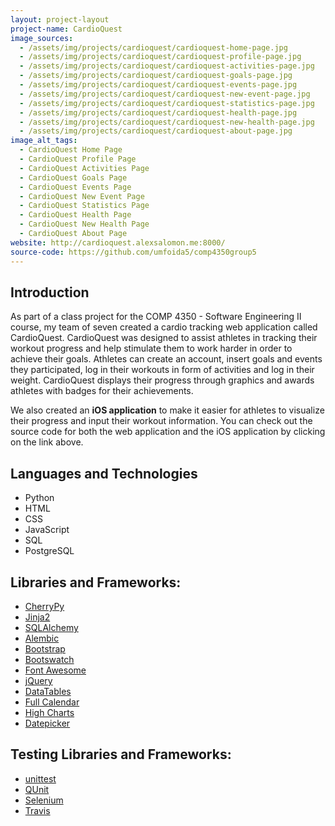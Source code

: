 ```yaml
---
layout: project-layout
project-name: CardioQuest
image_sources:
  - /assets/img/projects/cardioquest/cardioquest-home-page.jpg
  - /assets/img/projects/cardioquest/cardioquest-profile-page.jpg
  - /assets/img/projects/cardioquest/cardioquest-activities-page.jpg
  - /assets/img/projects/cardioquest/cardioquest-goals-page.jpg
  - /assets/img/projects/cardioquest/cardioquest-events-page.jpg
  - /assets/img/projects/cardioquest/cardioquest-new-event-page.jpg
  - /assets/img/projects/cardioquest/cardioquest-statistics-page.jpg
  - /assets/img/projects/cardioquest/cardioquest-health-page.jpg
  - /assets/img/projects/cardioquest/cardioquest-new-health-page.jpg
  - /assets/img/projects/cardioquest/cardioquest-about-page.jpg   
image_alt_tags:
  - CardioQuest Home Page
  - CardioQuest Profile Page
  - CardioQuest Activities Page
  - CardioQuest Goals Page
  - CardioQuest Events Page
  - CardioQuest New Event Page
  - CardioQuest Statistics Page
  - CardioQuest Health Page
  - CardioQuest New Health Page
  - CardioQuest About Page        
website: http://cardioquest.alexsalomon.me:8000/
source-code: https://github.com/umfoida5/comp4350group5
---
```


## Introduction 

   As part of a class project for the COMP 4350 - Software Engineering II course, my team of seven created a cardio tracking web application called CardioQuest. CardioQuest was designed to assist athletes in tracking their workout progress and help stimulate them to work harder in order to achieve their goals. Athletes can create an account, insert goals and events they participated, log in their workouts in form of activities and log in their weight. CardioQuest displays their progress through graphics and awards athletes with badges for their achievements. 

   We also created an <strong>iOS application</strong> to make it easier for athletes to visualize their progress and input their workout information. You can check out the source code for both the web application and the iOS application by clicking on the link above.


## Languages and Technologies
   - Python
   - HTML
   - CSS
   - JavaScript
   - SQL
   - PostgreSQL

## Libraries and Frameworks:
   - [CherryPy](http://www.cherrypy.org/)
   - [Jinja2](http://jinja.pocoo.org/)
   - [SQLAlchemy](http://www.sqlalchemy.org/)   
   - [Alembic](http://alembic.readthedocs.org/en/latest/)   
   - [Bootstrap](http://getbootstrap.com/)
   - [Bootswatch](http://bootswatch.com/)
   - [Font Awesome](http://fortawesome.github.io/Font-Awesome/)   
   - [jQuery](http://jquery.com/)
   - [DataTables](https://datatables.net/)   
   - [Full Calendar](http://arshaw.com/fullcalendar/)
   - [High Charts](http://www.highcharts.com/)
   - [Datepicker](http://jqueryui.com/datepicker/)

## Testing Libraries and Frameworks:  
   - [unittest](http://docs.python.org/2/library/unittest.html)
   - [QUnit](https://qunitjs.com/)
   - [Selenium](http://docs.seleniumhq.org/)
   - [Travis](https://travis-ci.org/)